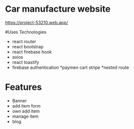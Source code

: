 # Car manufacture website
https://project-53210.web.app/

#Uses Technologies
* react router
* react bootstrap
* react firebase hook
* axios
* react toastify
* firebase authentication
*paymen cart stripe
*nested route
# Features
* Banner
* add item form
* own add item
* manage item
* blog 
